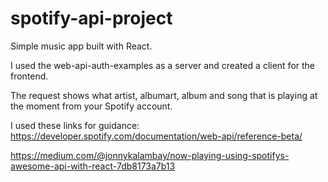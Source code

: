 # spotify-api-project

Simple music app built with React.

I used the web-api-auth-examples as a server and created a client for the frontend.

The request shows what artist, albumart, album and song that is playing at the moment from your Spotify account.

I used these links for guidance:
https://developer.spotify.com/documentation/web-api/reference-beta/

https://medium.com/@jonnykalambay/now-playing-using-spotifys-awesome-api-with-react-7db8173a7b13
